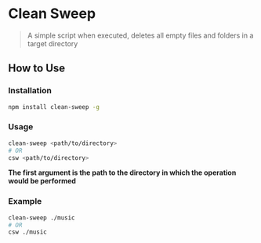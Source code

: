 # Clean Sweep

> A simple script when executed, deletes all empty files and folders in a target directory

## How to Use

### Installation

```bash
npm install clean-sweep -g
```

### Usage

```bash
clean-sweep <path/to/directory>
# OR
csw <path/to/directory>

```

**The first argument is the path to the directory in which the operation would be performed**

### Example

```bash
clean-sweep ./music
# OR
csw ./music
```
